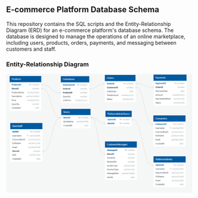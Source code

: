 ## E-commerce Platform Database Schema
This repository contains the SQL scripts and the Entity-Relationship Diagram (ERD) for an e-commerce platform's database schema. The database is designed to manage the operations of an online marketplace, including users, products, orders, payments, and messaging between customers and staff.
### Entity-Relationship Diagram
![Database Schema ERD](schema.png)
